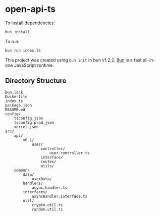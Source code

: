 # open-api-ts

To install dependencies:

```bash
bun install
```

To run:

```bash
bun run index.ts
```

This project was created using `bun init` in bun v1.2.2. [Bun](https://bun.sh) is a fast all-in-one JavaScript runtime.

## Directory Structure

```
bun.lock
Dockerfile
index.ts
package.json
README.md
config/
    tsconfig.json
    tsconfig.prod.json
    vercel.json
src/
    api/
        v0.1/
            user/
                controller/
                    user.controller.ts
                interface/
                routes/
                utils/
    common/
        data/
            userData/
        handlers/
            async.handler.ts
        interfaces/
            asyncHandler.interface.ts
        util/
            crypto.util.ts
            random.util.ts
```
